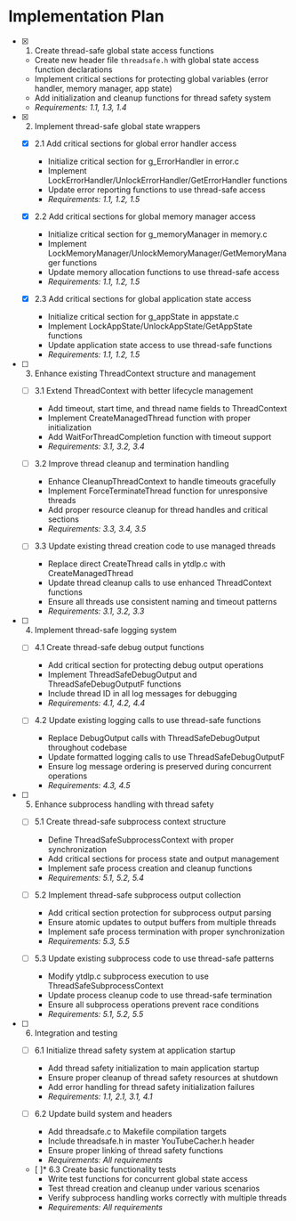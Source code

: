 # Implementation Plan

- [x] 1. Create thread-safe global state access functions
  - Create new header file `threadsafe.h` with global state access function declarations
  - Implement critical sections for protecting global variables (error handler, memory manager, app state)
  - Add initialization and cleanup functions for thread safety system
  - _Requirements: 1.1, 1.3, 1.4_

- [x] 2. Implement thread-safe global state wrappers



  - [x] 2.1 Add critical sections for global error handler access


    - Initialize critical section for g_ErrorHandler in error.c
    - Implement LockErrorHandler/UnlockErrorHandler/GetErrorHandler functions
    - Update error reporting functions to use thread-safe access
    - _Requirements: 1.1, 1.2, 1.5_

  - [x] 2.2 Add critical sections for global memory manager access


    - Initialize critical section for g_memoryManager in memory.c
    - Implement LockMemoryManager/UnlockMemoryManager/GetMemoryManager functions
    - Update memory allocation functions to use thread-safe access
    - _Requirements: 1.1, 1.2, 1.5_


  - [x] 2.3 Add critical sections for global application state access

    - Initialize critical section for g_appState in appstate.c
    - Implement LockAppState/UnlockAppState/GetAppState functions
    - Update application state access to use thread-safe functions
    - _Requirements: 1.1, 1.2, 1.5_

- [ ] 3. Enhance existing ThreadContext structure and management
  - [ ] 3.1 Extend ThreadContext with better lifecycle management
    - Add timeout, start time, and thread name fields to ThreadContext
    - Implement CreateManagedThread function with proper initialization
    - Add WaitForThreadCompletion function with timeout support
    - _Requirements: 3.1, 3.2, 3.4_

  - [ ] 3.2 Improve thread cleanup and termination handling
    - Enhance CleanupThreadContext to handle timeouts gracefully
    - Implement ForceTerminateThread function for unresponsive threads
    - Add proper resource cleanup for thread handles and critical sections
    - _Requirements: 3.3, 3.4, 3.5_

  - [ ] 3.3 Update existing thread creation code to use managed threads
    - Replace direct CreateThread calls in ytdlp.c with CreateManagedThread
    - Update thread cleanup calls to use enhanced ThreadContext functions
    - Ensure all threads use consistent naming and timeout patterns
    - _Requirements: 3.1, 3.2, 3.3_

- [ ] 4. Implement thread-safe logging system
  - [ ] 4.1 Create thread-safe debug output functions
    - Add critical section for protecting debug output operations
    - Implement ThreadSafeDebugOutput and ThreadSafeDebugOutputF functions
    - Include thread ID in all log messages for debugging
    - _Requirements: 4.1, 4.2, 4.4_

  - [ ] 4.2 Update existing logging calls to use thread-safe functions
    - Replace DebugOutput calls with ThreadSafeDebugOutput throughout codebase
    - Update formatted logging calls to use ThreadSafeDebugOutputF
    - Ensure log message ordering is preserved during concurrent operations
    - _Requirements: 4.3, 4.5_

- [ ] 5. Enhance subprocess handling with thread safety
  - [ ] 5.1 Create thread-safe subprocess context structure
    - Define ThreadSafeSubprocessContext with proper synchronization
    - Add critical sections for process state and output management
    - Implement safe process creation and cleanup functions
    - _Requirements: 5.1, 5.2, 5.4_

  - [ ] 5.2 Implement thread-safe subprocess output collection
    - Add critical section protection for subprocess output parsing
    - Ensure atomic updates to output buffers from multiple threads
    - Implement safe process termination with proper synchronization
    - _Requirements: 5.3, 5.5_

  - [ ] 5.3 Update existing subprocess code to use thread-safe patterns
    - Modify ytdlp.c subprocess execution to use ThreadSafeSubprocessContext
    - Update process cleanup code to use thread-safe termination
    - Ensure all subprocess operations prevent race conditions
    - _Requirements: 5.1, 5.2, 5.5_

- [ ] 6. Integration and testing
  - [ ] 6.1 Initialize thread safety system at application startup
    - Add thread safety initialization to main application startup
    - Ensure proper cleanup of thread safety resources at shutdown
    - Add error handling for thread safety initialization failures
    - _Requirements: 1.1, 2.1, 3.1, 4.1_

  - [ ] 6.2 Update build system and headers
    - Add threadsafe.c to Makefile compilation targets
    - Include threadsafe.h in master YouTubeCacher.h header
    - Ensure proper linking of thread safety functions
    - _Requirements: All requirements_

  - [ ]* 6.3 Create basic functionality tests
    - Write test functions for concurrent global state access
    - Test thread creation and cleanup under various scenarios
    - Verify subprocess handling works correctly with multiple threads
    - _Requirements: All requirements_

